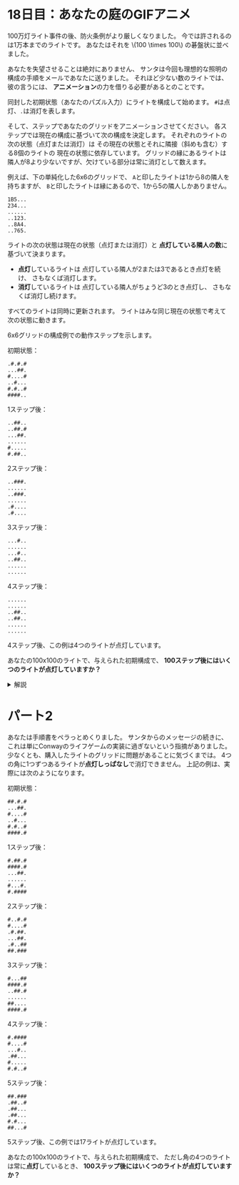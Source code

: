 # 18日目：あなたの庭のGIFアニメ

100万灯ライト事件の後、防火条例がより厳しくなりました。
今では許されるのは1万本までのライトです。
あなたはそれを \\(100 \times 100\\) の碁盤状に並べました。

あなたを失望させることは絶対にありません、
サンタは今回も理想的な照明の構成の手順をメールであなたに送りました。
それほど少ない数のライトでは、彼の言うには、
**アニメーション**の力を借りる必要があるとのことです。

同封した初期状態（あなたのパズル入力）にライトを構成して始めます。
`#`は点灯、`.`は消灯を表します。

そして、ステップであなたのグリッドをアニメーションさせてください。
各ステップでは現在の構成に基づいて次の構成を決定します。
それぞれのライトの次の状態（点灯または消灯）は
その現在の状態とそれに隣接（斜めも含む）する8個のライトの
現在の状態に依存しています。
グリッドの縁にあるライトは隣人が8より少ないですが、欠けている部分は常に消灯として数えます。

例えば、下の単純化した6x6のグリッドで、
`A`と印したライトは1から8の隣人を持ちますが、
`B`と印したライトは縁にあるので、1から5の隣人しかありません。

~~~
1B5...
234...
......
..123.
..8A4.
..765.
~~~

ライトの次の状態は現在の状態（点灯または消灯）と
**点灯している隣人の数**に基づいて決まります。

- **点灯**しているライトは
点灯している隣人が2または3であるとき点灯を続け、
さもなくば消灯します。
- **消灯**しているライトは
点灯している隣人がちょうど3のとき点灯し、
さもなくば消灯し続けます。

すべてのライトは同時に更新されます。
ライトはみな同じ現在の状態で考えて次の状態に動きます。

6x6グリッドの構成例での動作ステップを示します。

初期状態：
~~~
.#.#.#
...##.
#....#
..#...
#.#..#
####..
~~~

1ステップ後：
~~~
..##..
..##.#
...##.
......
#.....
#.##..
~~~
2ステップ後：
~~~
..###.
......
..###.
......
.#....
.#....
~~~

3ステップ後：
~~~
...#..
......
...#..
..##..
......
......
~~~

4ステップ後：
~~~
......
......
..##..
..##..
......
......
~~~
4ステップ後、この例は4つのライトが点灯しています。

あなたの100x100のライトで、与えられた初期構成で、
**100ステップ後にはいくつのライトが点灯していますか？**

<details><summary>解説</summary><div>

せっかくなので、どんなイルミネーションになるのか鑑賞しながら100ステップ進めるプログラムを作りましょう。

</div></details>

# パート2

あなたは手順書をペラっとめくりました。
サンタからのメッセージの続きに、これは単にConwayのライフゲームの実装に過ぎないという指摘がありました。
少なくとも、購入したライトのグリッドに問題があることに気づくまでは。
4つの角に1つずつあるライトが**点灯しっぱなし**で消灯できません。
上記の例は、実際には次のようになります。

初期状態：
~~~
##.#.#
...##.
#....#
..#...
#.#..#
####.#
~~~
1ステップ後：
~~~
#.##.#
####.#
...##.
......
#...#.
#.####
~~~

2ステップ後：
~~~
#..#.#
#....#
.#.##.
...##.
.#..##
##.###
~~~

3ステップ後：
~~~
#...##
####.#
..##.#
......
##....
####.#
~~~

4ステップ後：
~~~
#.####
#....#
...#..
.##...
#.....
#.#..#
~~~

5ステップ後：
~~~
##.###
.##..#
.##...
.##...
#.#...
##...#
~~~

5ステップ後、この例では17ライトが点灯しています。

あなたの100x100のライトで、与えられた初期構成で、
ただし角の4つのライトは常に**点灯**しているとき、
**100ステップ後にはいくつのライトが点灯していますか？**
